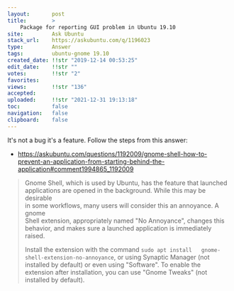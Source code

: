 ```yaml
---
layout:       post
title:        >
    Package for reporting GUI problem in Ubuntu 19.10
site:         Ask Ubuntu
stack_url:    https://askubuntu.com/q/1196023
type:         Answer
tags:         ubuntu-gnome 19.10
created_date: !!str "2019-12-14 00:53:25"
edit_date:    !!str ""
votes:        !!str "2"
favorites:    
views:        !!str "136"
accepted:     
uploaded:     !!str "2021-12-31 19:13:18"
toc:          false
navigation:   false
clipboard:    false
---
```


It's not a bug it's a feature. Follow the steps from this answer:

- https://askubuntu.com/questions/1192009/gnome-shell-how-to-prevent-an-application-from-starting-behind-the-application#comment1994865_1192009

> Gnome Shell, which is used by Ubuntu, has the feature that launched  
> applications are opened in the background. While this may be desirable  
> in some workflows, many users will consider this an annoyance. A gnome  
> Shell extension, appropriately named "No Annoyance", changes this  
> behavior, and makes sure a launched application is immediately raised.  
>   
> Install the extension with the command `sudo apt install  
> gnome-shell-extension-no-annoyance`, or using Synaptic Manager (not  
> installed by default) or even using "Software". To enable the  
> extension after installation, you can use "Gnome Tweaks" (not  
> installed by default).  

